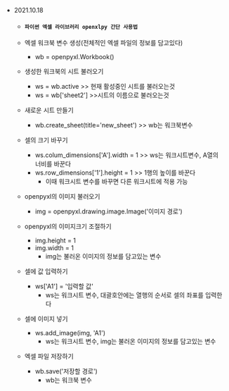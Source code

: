 * 2021.10.18

  * #### `파이썬 엑셀 라이브러리 openxlpy 간단 사용법`

  * 엑셀 워크북 변수 생성(전체적인 엑셀 파일의 정보를 담고있다)

    * wb = openpyxl.Workbook()

  * 생성한 워크북의 시트 불러오기

    * ws = wb.active >> 현재 활성중인 시트를 불러오는것
    * ws = wb['sheet2'] >>시트의 이름으로 불러오는것

  * 새로운 시트 만들기

    * wb.create_sheet(title='new_sheet') >> wb는 워크북변수

  * 셀의 크기 바꾸기

    * ws.colum_dimensions['A'].width = 1 >> ws는 워크시트변수, A열의 너비를 바꾼다
    * ws.row_dimensions['1'].height = 1 >> 1행의 높이를 바꾼다
      * 이때 워크시트 변수를 바꾸면 다른 워크시트에 적용 가능

  * openpyxl의 이미지 불러오기

    * img = openpyxl.drawing.image.Image('이미지 경로')

  * openpyxl의 이미지크기 조절하기

    * img.height = 1
    * img.width = 1
      * img는 불러온 이미지의 정보를 담고있는 변수

  * 셀에 값 입력하기

    * ws['A1'] = '입력할 값'
      * ws는 워크시트 변수, 대괄호안에는 열행의 순서로 셀의 좌표를 입력한다

  * 셀에 이미지 넣기

    * ws.add_image(img, 'A1')
      * ws는 워크시트 변수, img는 불러온 이미지의 정보를 담고있는 변수

  * 엑셀 파일 저장하기

    * wb.save('저장할 경로')
      * wb는 워크북 변수

